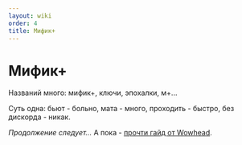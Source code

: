 ```yaml
---
layout: wiki
order: 4
title: Мифик+
---
```


# Мифик+

Названий много: мифик+, ключи, эпохалки, м+...

Суть одна: бьют - больно, мата - много, проходить - быстро, без дискорда - никак.

_Продолжение следует..._ А пока - [прочти гайд от Wowhead](https://ru.wowhead.com/mythic-keystones-and-dungeons-guide).
